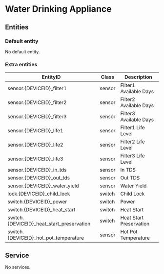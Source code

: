 # Water Drinking Appliance

## Entities
### Default entity
No default entity.

### Extra entities

EntityID | Class | Description
--- | --- | ---
sensor.{DEVICEID}_filter1 | sensor | Filter1 Available Days
sensor.{DEVICEID}_filter2 | sensor | Filter2 Available Days
sensor.{DEVICEID}_filter3 | sensor | Filter3 Available Days
sensor.{DEVICEID}_life1 | sensor | Filter1 Life Level
sensor.{DEVICEID}_life2 | sensor | Filter2 Life Level
sensor.{DEVICEID}_life3 | sensor | Filter3 Life Level
sensor.{DEVICEID}_in_tds | sensor | In TDS
sensor.{DEVICEID}_out_tds | sensor | Out TDS
sensor.{DEVICEID}_water_yield | sensor | Water Yield
lock.{DEVICEID}_child_lock | switch | Child Lock
switch.{DEVICEID}_power | switch | Power
switch.{DEVICEID}_heat_start | switch | Heat Start
switch.{DEVICEID}_heat_start_preservation | switch | Heat Start Preservation
switch.{DEVICEID}_hot_pot_temperature | sensor | Hot Pot Temperature

## Service
No services.
